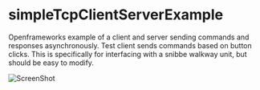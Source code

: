simpleTcpClientServerExample
============================

Openframeworks example of a client and server sending commands and responses asynchronously.  Test client sends commands based on button clicks.  This is specifically for interfacing with a snibbe walkway unit, but should be easy to modify.

![ScreenShot](https://raw.github.com/mosboston/simpleTcpClientServerExample/master/sshot-snibbe-tcp-test-hhl.png)

